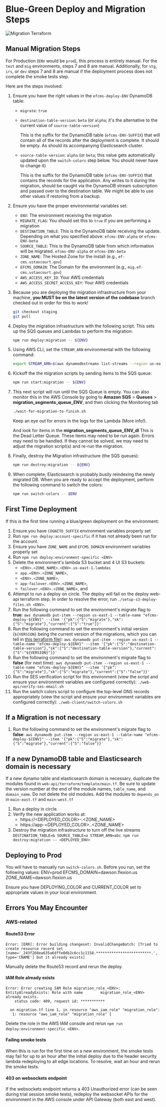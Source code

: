 # Blue-Green Deploy and Migration Steps

![Migration Terraform](https://user-images.githubusercontent.com/1868782/117465361-9f83e400-af1f-11eb-8844-b14fefa2c3d2.png)

## Manual Migration Steps

For Production (`ENV` would be `prod`), this process is entirely manual. For the `test` and `mig` environments, steps 7 and 8 are manual. Additionally, for `stg`, `irs`, or `dev` steps 7 and 8 are manual if the deployment process does not complete the smoke tests step.

Here are the steps involved:

1. Ensure you have the right values in the `efcms-deploy-ENV` DynamoDB table:
   - `migrate`: `true`
   - `destination-table-version`: `beta` (or `alpha`; it's the alternative to the current value of `source-table-version`)

     This is the suffix for the DynamoDB table (`efcms-ENV-SUFFIX`) that will contain all of the records after the deployment is complete. It should be empty. As should its accompanying Elasticsearch cluster.

   - `source-table-version`: `alpha` (or `beta`; this value gets automatically updated upon the `switch-colors` step below. You should never have to change it)

     This is the suffix for the DynamoDB table (`efcms-ENV-SUFFIX`) that contains the records for the application. Any writes to it during the migration, should be caught via the DynamoDB stream subscription and passed over to the destination table. We might be able to use other values if restoring from a backup.

2. Ensure you have the proper environmental variables set:
   - `ENV`: The environment receiving the migration
   - `MIGRATE_FLAG`: You should set this to `true` if you are performing a migration
   - `DESTINATION_TABLE`: This is the DynamoDB table receiving the update. Depending on what you specified above: `efcms-ENV-alpha` or `efcms-ENV-beta`
   - `SOURCE_TABLE`: This is the DynamoDB table from which information will be migrated. `efcms-ENV-alpha` or `efcms-ENV-beta`
   - `ZONE_NAME`: The Hosted Zone for the install (e.g., `ef-cms.ustaxcourt.gov`)
   - `EFCMS_DOMAIN`: The Domain for the environment (e.g., `mig.ef-cms.ustaxcourt.gov`)
   - `AWS_ACCESS_KEY_ID`: Your AWS credentials
   - `AWS_ACCESS_SECRET_ACCESS_KEY`: Your AWS credentials
3. Because you are deploying the migration infrastructure from your machine, **you MUST be on the latest version of the codebase** branch checked out in order for this to work!

   ```bash
   git checkout staging
   git pull
   ```

4. Deploy the migration infrastructure with the following script. This sets up the SQS queues and Lambdas to perform the migration:

    ```bash
    npm run deploy:migration -- ${ENV}
    ```

5. Using AWS CLI, set the `STREAM_ARN` environmental with the following command:

    ```bash
    export STREAM_ARN=$(aws dynamodbstreams list-streams --region us-east-1 --query "Streams[?TableName=='${SOURCE_TABLE}'].StreamArn | [0]" --output text)
    ```

6. Kickoff the the migration scripts by sending items to the SQS queue:

    ```bash
    npm run start:migration -- ${ENV}
    ```

7. This next script will run until the SQS Queue is empty. You can also monitor this in the AWS Console by going to **Amazon SQS** > **Queues** > **migration_segments_queue_ENV**, and then clicking the Monitoring tab

    ```bash
    ./wait-for-migration-to-finish.sh
    ```

    Keep an eye out for errors in the logs for the Lambda (More info!).

    And look for items in the **migration_segments_queue_ENV_dl** This is the Dead Letter Queue. These items may need to be run again. Errors may need to be handled. If they cannot be solved, we may need to adjust the migration script(s) and re-run the migration.

8. Finally, destroy the Migration infrastructure (the SQS queues):

    ```bash
    npm run destroy:migration -- ${ENV}
    ```

9. When complete, Elasticsearch is probably busily reindexing the newly migrated DB. When you are ready to accept the deployment, perform the following command to switch the colors:

    ```bash
    npm run switch-colors -- $ENV
    ```

## First Time Deployment

If this is the first time running a blue/green deployment on the environment:

1. Ensure you have `COGNITO_SUFFIX` environment variables properly set
2. Run `npm run deploy:account-specific` if it has not already been run for the account.
3. Ensure you have `ZONE_NAME` and `EFCMS_DOMAIN` environment variables properly set
4. Run `npm run deploy:environment-specific <ENV>`
5. Delete the environment's lambda S3 bucket and 4 UI S3 buckets:
   - `<ENV>.<ZONE_NAME>.<ENV>.us-east-1.lambdas`
   - `app.<ENV>.<ZONE_NAME>`,
   - `<ENV>.<ZONE_NAME>`,
   - `app-failover.<ENV>.<ZONE_NAME>`,
   - `failover.<ENV>.<ZONE_NAME>`, and
6. Attempt to run a deploy on circle. The deploy will fail on the deploy web-api terraform step. In order to resolve the error, run `./setup-s3-deploy-files.sh <ENV>`.
7. Run the following command to set the environment's migrate flag to **true**:
    ```aws dynamodb put-item --region us-east-1 --table-name "efcms-deploy-${ENV}" --item '{"pk":{"S":"migrate"},"sk":{"S":"migrate"},"current":{"S":"true"}}'```
8. Run the following command to set the environment's initial version (`${VERSION}` being the current version of the migrations, which you can tell in [this terraform file](web-api/terraform/template/main.tf)):
    ```aws dynamodb put-item --region us-east-1 --table-name "efcms-deploy-${ENV}" --item '{"pk":{"S":"destination-table-version"},"sk":{"S":"destination-table-version"},"current":{"S":"${VERSION}"}}'```
9. Run the following command to set the environment's migrate flag to **false** (for next time):
    ```aws dynamodb put-item --region us-east-1 --table-name "efcms-deploy-${ENV}" --item '{"pk":{"S":"migrate"},"sk":{"S":"migrate"},"current":{"S":"false"}}'```
10. Run the SES verification script for this environment (view the script and ensure your environment variables are configured correctly):
    ```./web-api/verify-ses-email.sh```
11. Run the switch colors script to configure the top-level DNS records appropriately (view the script and ensure your environment variables are configured correctly):
    ```./web-client/switch-colors.sh```


## If a Migration is not necessary

1. Run the following command to set the environment's migrate flag to **false**:
    ```aws dynamodb put-item --region us-east-1 --table-name "efcms-deploy-${ENV}" --item '{"pk":{"S":"migrate"},"sk":{"S":"migrate"},"current":{"S":"false"}}'```

## If a new DynamoDB table and Elasticsearch domain is necessary

If a new dynamo table and elasticsearch domain is necessary, duplicate the modules found in `web-api/terraform/template/main.tf`. Be sure to update the version number at the end of the module names, `table_name`, and `domain_name`. Do not delete the old modules. Add the modules to `depends_on` in `main-east.tf` and `main-west.tf`

1. Run a deploy in circle.
2. Verify the new application works at:
   - https://<DEPLOYED_COLOR>-<ENV>.<ZONE_NAME>
   - https://app-<DEPLOYED_COLOR>.<ENV>.<ZONE_NAME>
3. Destroy the migration infrastructure to turn off the live streams
   `DESTINATION_TABLE=b SOURCE_TABLE=a STREAM_ARN=abc npm run destroy:migration -- <DEPLOYED_ENV>`

## Deploying to Prod

You will have to manually run `switch-colors.sh`. Before you run, set the following values:
   ENV=prod
   EFCMS_DOMAIN=dawson.flexion.us
   ZONE_NAME=dawson.flexion.us

Ensure you have DEPLOYING_COLOR and CURRENT_COLOR set to appropriate values in your local environment.

## Errors You May Encounter

### AWS-related

#### Route53 Error

```
Error: [ERR]: Error building changeset: InvalidChangeBatch: [Tried to create resource record set [name='_243f260ea635a6dffe0db2c6cc1c1158.*************************.', type='CNAME'] but it already exists]
```
Manually delete the Route53 record and rerun the deploy.


#### IAM Role already exists

```
Error: Error creating IAM Role migration_role_<ENV>: EntityAlreadyExists: Role with name 		migration_role_<ENV> already exists.
	status code: 409, request id: ***********

  on migration.tf line 1, in resource "aws_iam_role" "migration_role":
   1: resource "aws_iam_role" "migration_role" {
```

Delete the role in the AWS IAM console and rerun `npm run deploy:environment-specific <ENV>`.

#### Failing smoke tests

When this is run for the first time on a new environment, the smoke tests may fail for up to an hour after the initial deploy due to the header security lambda redeploying to all edge locations. To resolve, wait an hour and rerun the smoke tests.

#### 403 on websockets endpoint

If the websockets endpoint returns a 403 Unauthorized error (can be seen during trial session smoke tests), redeploy the websocket APIs for the environment in the AWS console under API Gateway (both east and west).
